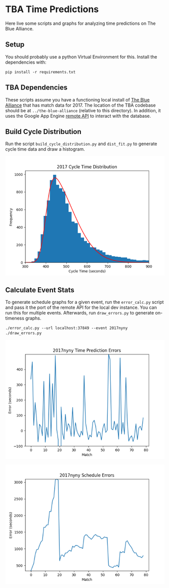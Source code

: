 # TBA Time Predictions

Here live some scripts and graphs for analyzing time predictions on The Blue Alliance.

## Setup

You should probably use a python Virtual Environment for this. Install the dependencies with:

```
pip install -r requirements.txt
```

## TBA Dependencies

These scripts assume you have a functioning local install of [The Blue Alliance](https://github.com/the-blue-alliance) that has match data for 2017. The location of the TBA codebase should be at `../the-blue-alliance` (relative to this directory). In addition, it uses the Google App Engine [remote API](https://cloud.google.com/appengine/docs/standard/python/tools/remoteapi) to interact with the database.

## Build Cycle Distribution

Run the script `build_cycle_distribution.py` and `dist_fit.py` to generate cycle time data and draw a histogram.

![](https://github.com/phil-lopreiato/tba-time-predictions/blob/master/2017cycles_trend.png?raw=true)

## Calculate Event Stats

To generate schedule graphs for a given event, run the `error_calc.py` script and pass it the port of the remote API for the local dev instance. You can run this for multiple events. Afterwards, run `draw_errors.py` to generate on-timeness graphs.

```
./error_calc.py --url localhost:37849 --event 2017nyny
./draw_errors.py
```

![](https://github.com/phil-lopreiato/tba-time-predictions/blob/master/2017nyny_error.png?raw=true)

![](https://github.com/phil-lopreiato/tba-time-predictions/blob/master/2017nyny_sched_error.png?raw=true)
